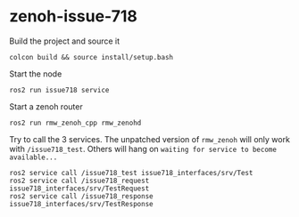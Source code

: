 # zenoh-issue-718

Build the project and source it
```
colcon build && source install/setup.bash
```

Start the node
```
ros2 run issue718 service
```

Start a zenoh router
```
ros2 run rmw_zenoh_cpp rmw_zenohd
```

Try to call the 3 services. The unpatched version of `rmw_zenoh` will only work with `/issue718_test`. Others will hang on `waiting for service to become available...`
```
ros2 service call /issue718_test issue718_interfaces/srv/Test
ros2 service call /issue718_request issue718_interfaces/srv/TestRequest
ros2 service call /issue718_response issue718_interfaces/srv/TestResponse
```